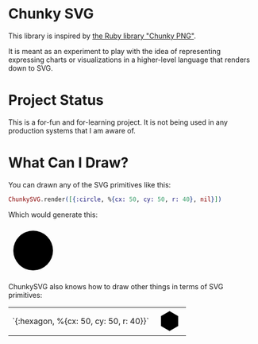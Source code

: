 Chunky SVG
=========

This library is inspired by [the Ruby library "Chunky PNG"](https://github.com/wvanbergen/chunky_png).

It is meant as an experiment to play with the idea of representing expressing charts or visualizations in a higher-level language that renders down to SVG.

Project Status
==============

This is a for-fun and for-learning project. It is not being used in any production systems that I am aware of.

What Can I Draw?
================

You can drawn any of the SVG primitives like this:

```elixir
ChunkySVG.render([{:circle, %{cx: 50, cy: 50, r: 40}, nil}])
```

Which would generate this:

<svg viewBox="0 0 100 100" height="100" width="100">
  <circle cx="50" cy="50" r="40" />
</svg>

ChunkySVG also knows how to draw other things in terms of SVG primitives:

<table>
  <tr>
    <td>
      `{:hexagon, %{cx: 50, cy: 50, r: 40}}`
    </td>
    <td>
      <svg viewBox="0 0 100 100" height="50" width="50">
        <polygon points="5.00000000000000000000e+01 9.00000000000000000000e+01 8.46410161513775420872e+01 7.00000000000000000000e+01 8.46410161513775562980e+01 3.00000000000000071054e+01 5.00000000000000071054e+01 1.00000000000000000000e+01 1.53589838486224650183e+01 2.99999999999999822364e+01 1.53589838486224365965e+01 6.99999999999999715783e+01"/>
      </svg>
    </td>
  </tr>
</table>
